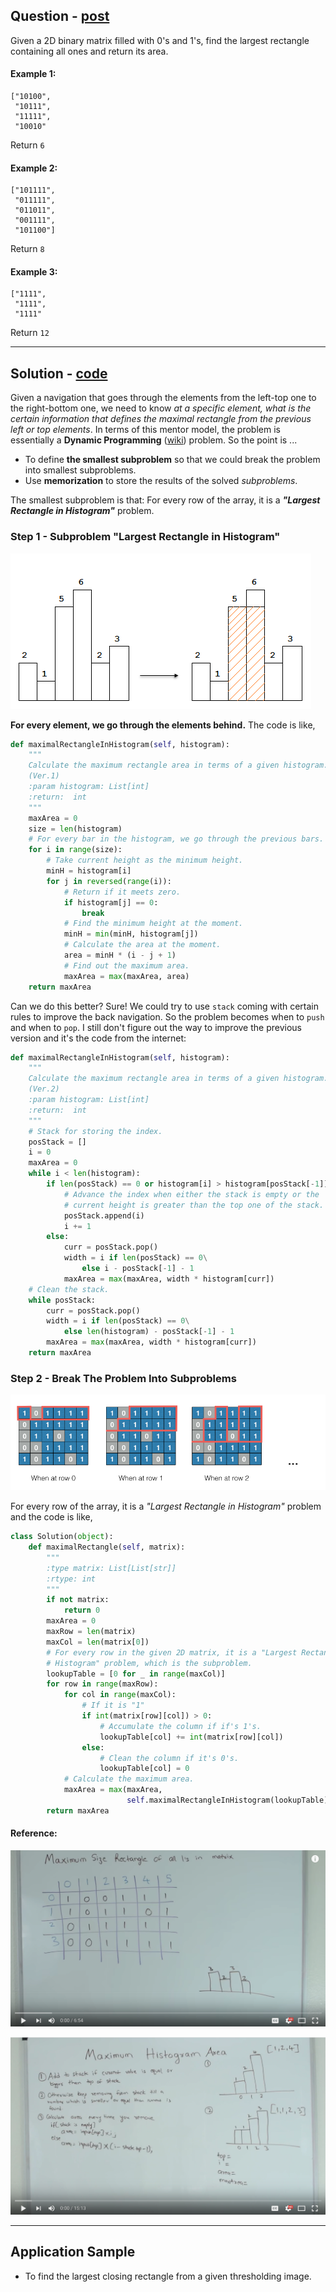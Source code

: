 Question - [post](https://leetcode.com/problems/maximal-rectangle/)
--------

Given a 2D binary matrix filled with 0's and 1's, find the largest rectangle containing all ones and return its area.

#### Example 1:

```
["10100",
 "10111",
 "11111",
 "10010"
```

Return `6`

#### Example 2:

```
["101111",
 "011111",
 "011011",
 "001111",
 "101100"]
```

Return `8`

#### Example 3:

```
["1111",
 "1111",
 "1111"
```

Return `12`

---

Solution - [code](answer.py)
--------

Given a navigation that goes through the elements from the left-top one to the right-bottom one, we need to know *at a specific element, what is the certain information that defines the maximal rectangle from the previous left or top elements*. In terms of this mentor model, the problem is essentially a **Dynamic Programming** ([wiki](https://en.wikipedia.org/wiki/Dynamic_programming)) problem. So the point is ...

* To define **the smallest subproblem** so that we could break the problem into smallest subproblems. 
* Use **memorization** to store the results of the solved *subproblems*.

The smallest subproblem is that: For every row of the array, it is a ***"Largest Rectangle in Histogram"*** problem.

### Step 1 - Subproblem "Largest Rectangle in Histogram"

![...](sample-01.png)

**For every element, we go through the elements behind.**
The code is like,

```python
def maximalRectangleInHistogram(self, histogram):
    """
    Calculate the maximum rectangle area in terms of a given histogram.
    (Ver.1)
    :param histogram: List[int]
    :return:  int
    """
    maxArea = 0
    size = len(histogram)
    # For every bar in the histogram, we go through the previous bars.
    for i in range(size):
        # Take current height as the minimum height.
        minH = histogram[i]
        for j in reversed(range(i)):
            # Return if it meets zero.
            if histogram[j] == 0:
                break
            # Find the minimum height at the moment.
            minH = min(minH, histogram[j])
            # Calculate the area at the moment.
            area = minH * (i - j + 1)
            # Find out the maximum area.
            maxArea = max(maxArea, area)
    return maxArea
```

Can we do this better? Sure! We could try to use `stack` coming with certain rules to improve the back navigation. So the problem becomes when to `push` and when to `pop`. I still don't figure out the way to improve the previous version and it's the code from the internet:

```python
def maximalRectangleInHistogram(self, histogram):
    """
    Calculate the maximum rectangle area in terms of a given histogram.
    (Ver.2)
    :param histogram: List[int]
    :return:  int
    """
    # Stack for storing the index.
    posStack = []
    i = 0
    maxArea = 0
    while i < len(histogram):
        if len(posStack) == 0 or histogram[i] > histogram[posStack[-1]]:
            # Advance the index when either the stack is empty or the
            # current height is greater than the top one of the stack.
            posStack.append(i)
            i += 1
        else:
            curr = posStack.pop()
            width = i if len(posStack) == 0\
                else i - posStack[-1] - 1
            maxArea = max(maxArea, width * histogram[curr])
    # Clean the stack.
    while posStack:
        curr = posStack.pop()
        width = i if len(posStack) == 0\
            else len(histogram) - posStack[-1] - 1
        maxArea = max(maxArea, width * histogram[curr])
    return maxArea
```

### Step 2 - Break The Problem Into Subproblems

![...](sample-03.png)

For every row of the array, it is a *"Largest Rectangle in Histogram"* problem and the code is like,

```python
class Solution(object):
    def maximalRectangle(self, matrix):
        """
        :type matrix: List[List[str]]
        :rtype: int
        """
        if not matrix:
            return 0
        maxArea = 0
        maxRow = len(matrix)
        maxCol = len(matrix[0])
        # For every row in the given 2D matrix, it is a "Largest Rectangle in
        # Histogram" problem, which is the subproblem.
        lookupTable = [0 for _ in range(maxCol)]
        for row in range(maxRow):
            for col in range(maxCol):
                # If it is "1"
                if int(matrix[row][col]) > 0:
                    # Accumulate the column if if's 1's.
                    lookupTable[col] += int(matrix[row][col])
                else:
                    # Clean the column if it's 0's.
                    lookupTable[col] = 0
            # Calculate the maximum area.
            maxArea = max(maxArea,
                          self.maximalRectangleInHistogram(lookupTable))
        return maxArea
```
#### Reference:

[![...](sample-youtube-02.png)](https://www.youtube.com/watch?v=g8bSdXCG-lA)

[![...](sample-youtube-01.png)](https://www.youtube.com/watch?v=ZmnqCZp9bBs)

---

Application Sample
------------------
* To find the largest closing rectangle from a given thresholding image.
